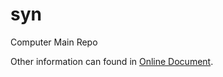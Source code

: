 # syn
Computer Main Repo

Other information can found in [Online Document](https://syncom.cn.utools.club/).
